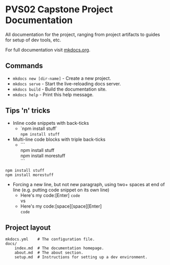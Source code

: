 # PVS02 Capstone Project Documentation

All documentation for the project, ranging from project artifacts to guides for setup of dev tools, etc.

For full documentation visit [mkdocs.org](http://mkdocs.org).

## Commands

* `mkdocs new [dir-name]` - Create a new project.
* `mkdocs serve` - Start the live-reloading docs server.
* `mkdocs build` - Build the documentation site.
* `mkdocs help` - Print this help message.

## Tips 'n' tricks

* Inline code snippets with back-ticks  
    * \`npm install stuff\`  
    `npm install stuff`
* Multi-line code blocks with triple back-ticks
    * \`\`\`  
npm install stuff  
npm install morestuff  
\`\`\`
```
npm install stuff
npm install morestuff
```
* Forcing a new line, but not new paragraph, using two+ spaces at end of line (e.g. putting code snippet on its own line)  
    * Here's my code:[Enter]
`code`  
vs
    * Here's my code:[space][space][Enter]  
`code`  

## Project layout

    mkdocs.yml    # The configuration file.
    docs/
        index.md  # The documentation homepage.
		about.md  # The about section.
        setup.md  # Instructions for setting up a dev environment.
